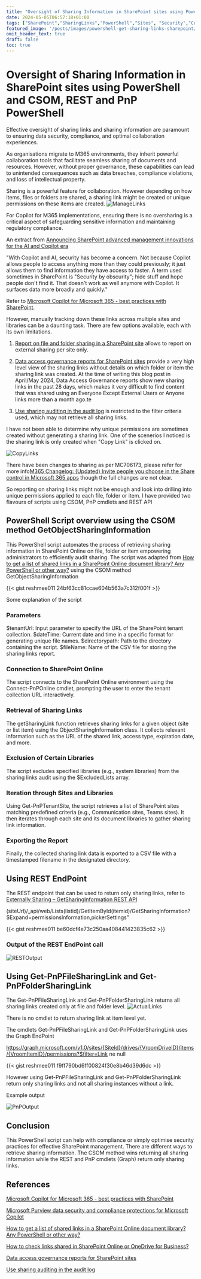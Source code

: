 ```yaml
---
title: "Oversight of Sharing Information in SharePoint sites using PowerShell and CSOM, REST and PnP PowerShell"
date: 2024-05-05T06:57:18+01:00
tags: ["SharePoint","SharingLinks","PowerShell","Sites", "Security","Copilot for M365", "Governance","CSOM","REST", "PnP","Microsoft Graph" ]
featured_image: '/posts/images/powershell-get-sharing-links-sharepoint/report.png'
omit_header_text: true
draft: false
toc: true
---
```


# Oversight of Sharing Information in SharePoint sites using PowerShell and CSOM, REST and PnP PowerShell

Effective oversight of sharing links and sharing information are paramount to ensuring data security, compliance, and optimal collaboration experiences. 

As organisations migrate to M365 environments, they inherit powerful collaboration tools that facilitate seamless sharing of documents and resources. However, without proper governance, these capabilities can lead to unintended consequences such as data breaches, compliance violations, and loss of intellectual property.

Sharing is a powerful feature for collaboration. However depending on how items, files or folders are shared, a sharing link might be created or unique permissions on these items are created.
![ManageLinks](../images/powershell-get-sharing-links-sharepoint/ManageLinks.png)

For Copilot for M365 implementations, ensuring there is no oversharing is a critical aspect of safeguarding sensitive information and maintaining regulatory compliance.

An extract from [Announcing SharePoint advanced management innovations for the AI and Copilot era](https://techcommunity.microsoft.com/t5/sharepoint-premium-blog/announcing-sharepoint-advanced-management-innovations-for-the-ai/ba-p/4126366?WT.mc_id=5005104&ck_subscriber_id=2673998245)

"With Copilot and AI, security has become a concern. Not because Copilot allows people to access anything more than they could previously; it just allows them to find information they have access to faster. A term used sometimes in SharePoint is "Security by obscurity"; hide stuff and hope people don't find it. That doesn't work as well anymore with Copilot. It surfaces data more broadly and quickly."

Refer to [Microsoft Copilot for Microsoft 365 - best practices with SharePoint](https://learn.microsoft.com/en-us/SharePoint/sharepoint-copilot-best-practices?wt.mc_id=MVP_308367).

However, manually tracking down these links across multiple sites and libraries can be a daunting task. There are few options available, each with its own limitations.

1. [Report on file and folder sharing in a SharePoint site](https://learn.microsoft.com/nl-nl/sharepoint/sharing-reports?wt.mc_id=MVP_308367) allows to report on external sharing per site only.
 
2. [Data access governance reports for SharePoint sites](https://learn.microsoft.com/en-us/sharepoint/data-access-governance-reports?wt.mc_id=MVP_308367) provide a very high level view of the sharing links without details on which folder or item the sharing link was created. At the time of writing this blog post in April/May 2024, Data Access Governance reports show new sharing links in the past 28 days, which makes it very difficult to find content that was shared using an Everyone Except External Users or Anyone links more than a month ago.te
3. [Use sharing auditing in the audit log](https://learn.microsoft.com/en-us/purview/audit-log-sharing?view=o365-worldwide&tabs=microsoft-purview-portal#how-to-identify-resources-shared-with-external-users?wt.mc_id=MVP_308367) is restricted to the filter criteria used, which may not retrieve all sharing links.

I have not been able to determine why unique permissions are sometimes created without generating a sharing link. One of the scenerios I noticed is the sharing link is only created when "Copy Link" is clicked on.

![CopyLinks](../images/powershell-get-sharing-links-sharepoint/linkcopied.png)

There have been changes to sharing as per MC706173, please refer for more info[M365 Changelog: (Updated) Invite people you choose in the Share control in Microsoft 365 apps](https://petri.com/microsoft-changelog/m365-changelog-invite-people-you-choose-in-the-share-control-in-microsoft-365-apps/) though the full changes are not clear.

So reporting on sharing links might not be enough and look into drilling into unique permissions applied to each file, folder or item. I have provided two flavours of scripts using CSOM, PnP cmdlets and REST API

## PowerShell Script overview using the CSOM method GetObjectSharingInformation

This PowerShell script automates the process of retrieving sharing information in SharePoint Online on file, folder or item empowering administrators to efficiently audit sharing. The script was adapted from 
[How to get a list of shared links in a SharePoint Online document library? Any PowerShell or other way?](https://learn.microsoft.com/en-us/answers/questions/992330/how-to-get-a-list-of-shared-links-in-a-sharepoint) using the CSOM method GetObjectSharingInformation

{{< gist reshmee011 24bf63cc81ccae604b563a7c312f001f >}}

Some explanation of the script

### Parameters

$tenantUrl: Input parameter to specify the URL of the SharePoint tenant collection.
$dateTime: Current date and time in a specific format for generating unique file names.
$directorypath: Path to the directory containing the script.
$fileName: Name of the CSV file for storing the sharing links report.

### Connection to SharePoint Online

The script connects to the SharePoint Online environment using the Connect-PnPOnline cmdlet, prompting the user to enter the tenant collection URL interactively.

### Retrieval of Sharing Links

The getSharingLink function retrieves sharing links for a given object (site or list item) using the ObjectSharingInformation class. It collects relevant information such as the URL of the shared link, access type, expiration date, and more.

### Exclusion of Certain Libraries

The script excludes specified libraries (e.g., system libraries) from the sharing links audit using the $ExcludedLists array.

### Iteration through Sites and Libraries

Using Get-PnPTenantSite, the script retrieves a list of SharePoint sites matching predefined criteria (e.g., Communication sites, Teams sites). It then iterates through each site and its document libraries to gather sharing link information.

### Exporting the Report

Finally, the collected sharing link data is exported to a CSV file with a timestamped filename in the designated directory.

## Using REST EndPoint

The REST endpoint that can be used to return only sharing links, refer to [Externally Sharing – GetSharingInformation REST API](https://sharepoint.stackexchange.com/questions/309303/get-all-shared-links-to-a-specific-user-in-tenant)

 (siteUrl)/_api/web/Lists(listid)/GetItemById(itemid)/GetSharingInformation?$Expand=permissionsInformation,pickerSettings"

{{< gist reshmee011 be60dcf4e73c250aa408441423835c62 >}}

### Output of the REST EndPoint call
![RESTOutput](../images/powershell-get-sharing-links-sharepoint/RESTOutput.png)

## Using Get-PnPFileSharingLink and Get-PnPFolderSharingLink

The Get-PnPFileSharingLink and Get-PnPFolderSharingLink returns all sharing links created only at file and folder level. 
![ActualLinks](../images/powershell-get-sharing-links-sharepoint/ActualSharingLinks.png)

There is no cmdlet to return sharing link at item level yet.

The cmdlets Get-PnPFileSharingLink and Get-PnPFolderSharingLink uses the Graph EndPoint

https://graph.microsoft.com/v1.0/sites/{SiteId}/drives/{VroomDriveID}/items/{VroomItemID}/permissions?$filter=Link ne null

{{< gist reshmee011 f9ff790bd6ff00824f30e8b46d39d6dc >}}

However using Get-PnPFileSharingLink and Get-PnPFolderSharingLink return only sharing links and not all sharing instances without a link.

Example output

![PnPOutput](../images/powershell-get-sharing-links-sharepoint/PnP_Output.png)

## Conclusion

This PowerShell script can help with compliance or simply optimise security practices for effective SharePoint management. There are different ways to retrieve sharing information. The CSOM method wins returning all sharing information while the REST and PnP cmdlets (Graph) return only sharing links.

## References

[Microsoft Copilot for Microsoft 365 - best practices with SharePoint](https://learn.microsoft.com/en-us/SharePoint/sharepoint-copilot-best-practices?wt.mc_id=MVP_308367)

[Microsoft Purview data security and compliance protections for Microsoft Copilot](https://learn.microsoft.com/en-us/purview/ai-microsoft-purview?wt.mc_id=MVP_308367)

[How to get a list of shared links in a SharePoint Online document library? Any PowerShell or other way?](https://learn.microsoft.com/en-us/answers/questions/992330/how-to-get-a-list-of-shared-links-in-a-sharepoint?wt.mc_id=MVP_308367)

[How to check links shared in SharePoint Online or OneDrive for Business?](https://erik365.blog/2023/03/16/how-to-check-links-shared-in-sharepoint-online-or-onedrive-for-business/#:~:text=In%20the%20SharePoint%20Online%20report,on%20your%20Microsoft%20365%20users)

[Data access governance reports for SharePoint sites](https://learn.microsoft.com/en-us/sharepoint/data-access-governance-reports?wt.mc_id=MVP_308367)

[Use sharing auditing in the audit log](https://learn.microsoft.com/en-us/purview/audit-log-sharing?view=o365-worldwide&tabs=microsoft-purview-portal#how-to-identify-resources-shared-with-external-users?wt.mc_id=MVP_308367) 
